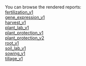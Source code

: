 You can browse the rendered reports:\
[fertilization_v1](https://laschuet.github.io/long-term_field_experiment_westerfeld/fertilization_v1)\
[gene_expression_v1](https://laschuet.github.io/long-term_field_experiment_westerfeld/gene_expression_v1)\
[harvest_v1](https://laschuet.github.io/long-term_field_experiment_westerfeld/harvest_v1)\
[plant_lab_v1](https://laschuet.github.io/long-term_field_experiment_westerfeld/plant_lab_v1)\
[plant_protection_v1](https://laschuet.github.io/long-term_field_experiment_westerfeld/plant_protection_v1)\
[plant_protection_v2](https://laschuet.github.io/long-term_field_experiment_westerfeld/plant_protection_v2)\
[root_v1](https://laschuet.github.io/long-term_field_experiment_westerfeld/root_v1)\
[soil_lab_v1](https://laschuet.github.io/long-term_field_experiment_westerfeld/soil_lab_v1)\
[sowing_v1](https://laschuet.github.io/long-term_field_experiment_westerfeld/sowing_v1)\
[tillage_v1](https://laschuet.github.io/long-term_field_experiment_westerfeld/tillage_v1)
